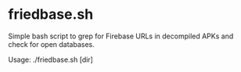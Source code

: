 # friedbase.sh
Simple bash script to grep for Firebase URLs in decompiled APKs and check for open databases.

Usage: ./friedbase.sh [dir]
